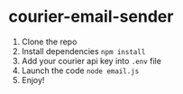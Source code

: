 # courier-email-sender

1. Clone the repo
2. Install dependencies `npm install`
3. Add your courier api key into `.env` file
4. Launch the code `node email.js`
5. Enjoy!
